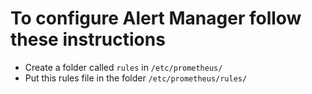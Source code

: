 # To configure Alert Manager follow these instructions

- Create a folder called `rules` in `/etc/prometheus/`
- Put this rules file in the folder `/etc/prometheus/rules/`
